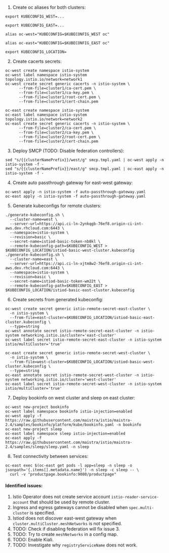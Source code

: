 1. Create oc aliases for both clusters:
```shell
export KUBECONFIG_WEST=...
```
```shell
export KUBECONFIG_EAST=...
```
```shell
alias oc-west="KUBECONFIG=$KUBECONFIG_WEST oc"
```
```shell
alias oc-east="KUBECONFIG=$KUBECONFIG_EAST oc"
```
```shell
export KUBECONFIG_LOCATION=
```

2. Create cacerts secrets:
```shell
oc-west create namespace istio-system
oc-west label namespace istio-system topology.istio.io/network=network1
oc-west create secret generic cacerts -n istio-system \
      --from-file=cluster1/ca-cert.pem \
      --from-file=cluster1/ca-key.pem \
      --from-file=cluster1/root-cert.pem \
      --from-file=cluster1/cert-chain.pem
```

```shell
oc-east create namespace istio-system
oc-east label namespace istio-system topology.istio.io/network=network2
oc-east create secret generic cacerts -n istio-system \
      --from-file=cluster2/ca-cert.pem \
      --from-file=cluster2/ca-key.pem \
      --from-file=cluster2/root-cert.pem \
      --from-file=cluster2/cert-chain.pem
```

3. Deploy SMCP (TODO: Disable federation controllers):
```shell
sed "s/{{clusterNamePrefix}}/west/g" smcp.tmpl.yaml | oc-west apply -n istio-system -f -
sed "s/{{clusterNamePrefix}}/east/g" smcp.tmpl.yaml | oc-east apply -n istio-system -f -
```

4. Create auto passthrough gateway for east-west gateway:
```shell
oc-west apply -n istio-system -f auto-passthrough-gateway.yaml
oc-east apply -n istio-system -f auto-passthrough-gateway.yaml
```

5. Generate kubeconfigs for remote clusters:
```shell
./generate-kubeconfig.sh \
  --cluster-name=west \
  --server-url=https://api.ci-ln-2ynkqgb-76ef8.origin-ci-int-aws.dev.rhcloud.com:6443 \
  --namespace=istio-system \
  --revision=basic \
  --secret-name=istiod-basic-token-nb8kl \
  --remote-kubeconfig-path=$KUBECONFIG_WEST > $KUBECONFIG_LOCATION/istiod-basic-west-cluster.kubeconfig
./generate-kubeconfig.sh \
  --cluster-name=east \
  --server-url=https://api.ci-ln-xjtm8w2-76ef8.origin-ci-int-aws.dev.rhcloud.com:6443 \
  --namespace=istio-system \
  --revision=basic \
  --secret-name=istiod-basic-token-wm22t \
  --remote-kubeconfig-path=$KUBECONFIG_EAST > $KUBECONFIG_LOCATION/istiod-basic-east-cluster.kubeconfig
```

6. Create secrets from generated kubeconfig:
```shell
oc-west create secret generic istio-remote-secret-east-cluster \
  -n istio-system \
  --from-file=east-cluster=$KUBECONFIG_LOCATION/istiod-basic-east-cluster.kubeconfig \
  --type=string
oc-west annotate secret istio-remote-secret-east-cluster -n istio-system networking.istio.io/cluster='east-cluster'
oc-west label secret istio-remote-secret-east-cluster -n istio-system istio/multiCluster='true'
```
```shell
oc-east create secret generic istio-remote-secret-west-cluster \
  -n istio-system \
  --from-file=west-cluster=$KUBECONFIG_LOCATION/istiod-basic-west-cluster.kubeconfig \
  --type=string
oc-east annotate secret istio-remote-secret-west-cluster -n istio-system networking.istio.io/cluster='west-cluster'
oc-east label secret istio-remote-secret-west-cluster -n istio-system istio/multiCluster='true'
```

7. Deploy bookinfo on west cluster and sleep on east cluster:
```shell
oc-west new-project bookinfo
oc-west label namespace bookinfo istio-injection=enabled
oc-west apply -f https://raw.githubusercontent.com/maistra/istio/maistra-2.4/samples/bookinfo/platform/kube/bookinfo.yaml -n bookinfo
oc-east new-project sleep
oc-east label namespace sleep istio-injection=enabled
oc-east apply -f https://raw.githubusercontent.com/maistra/istio/maistra-2.4/samples/sleep/sleep.yaml -n sleep
```

8. Test connectivity between services:
```shell
oc-east exec $(oc-east get pods -l app=sleep -n sleep -o jsonpath='{.items[].metadata.name}') -n sleep -c sleep -- \
  curl -v "productpage.bookinfo:9080/productpage"
```

#### Identified issues:
1. Istio Operator does not create service account `istio-reader-service-account` that should be used by remote cluster.
2. Ingress and egress gateways cannot be disabled when `spec.multi-cluster` is specified.
3. Istiod does not discover east-west gateway when `cluster.multiCluster.meshNetworks` is not specified.
4. TODO: Check if disabling federation will fix issue 3.
5. TODO: Try to create `meshNetworks` in a config map.
6. TODO: Enable Kiali.
7. TODO: Investigate why `registryServiceName` does not work.
